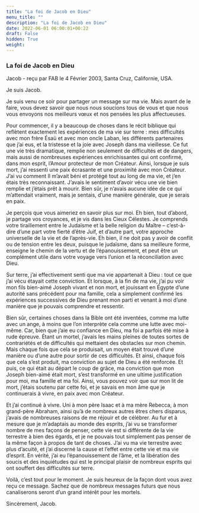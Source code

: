 ```yaml
---
title: "La foi de Jacob en Dieu"
menu_title: ""
description: "La foi de Jacob en Dieu"
date: 2022-06-01 06:00:01+00:22
draft: False
hidden: True
weight:
---
```

### La foi de Jacob en Dieu

Jacob - reçu par FAB le 4 Février 2003, Santa Cruz, Californie, USA.

Je suis Jacob.

Je suis venu ce soir pour partager un message sur ma vie. Mais avant de le faire, vous devez savoir que nous nous soucions tous de vous et que nous vous envoyons nos meilleurs vœux et nos pensées les plus affectueuses.

Pour commencer, il y a beaucoup de choses dans le récit biblique qui reflètent exactement les expériences de ma vie sur terre : mes difficultés avec mon frère Ésaü et avec mon oncle Laban, les différents partenaires que j’ai eus, et la tristesse et la joie avec Joseph dans ma vieillesse. Ce fut une vie très dramatique, remplie non seulement de difficultés et de dangers, mais aussi de nombreuses expériences enrichissantes qui ont confirmé, dans mon esprit, l’Amour protecteur de mon Créateur. Ainsi, lorsque je suis mort, j’ai ressenti une paix écrasante et une proximité avec mon Créateur. J’ai vu comment Il m’avait béni et protégé tout au long de ma vie, et j’en étais très reconnaissant. J’avais le sentiment d’avoir vécu une vie bien remplie et j’étais prêt à mourir. Bien sûr, je n’avais aucune idée de ce qui m’attendait vraiment, mais je sentais, d’une manière générale, que je serais en paix.

Je perçois que vous aimeriez en savoir plus sur moi. Eh bien, tout d’abord, je partage vos croyances, et je vis dans les Cieux Célestes. Je comprends votre tiraillement entre le Judaïsme et la belle religion du Maître – c’est-à-dire d’une part votre fierté d’être Juif, et d’autre part, votre approche universelle de la vie et de l’après-vie. Eh bien, il ne doit pas y avoir de conflit ou de tension entre les deux, puisque le judaïsme, dans sa meilleure forme, enseigne le chemin de la vertu et de l’épanouissement, et peut être un complément utile dans votre voyage vers l’union et la réconciliation avec Dieu.

Sur terre, j’ai effectivement senti que ma vie appartenait à Dieu : tout ce que j’ai vécu étayait cette conviction. Et lorsque, à la fin de ma vie, j’ai pu voir mon fils bien-aimé Joseph vivant et non mort, et jouissant en Égypte d’une autorité sans précédent pour ma famille, cela a simplement confirmé les expériences successives de Dieu prenant mon parti et venant à moi d’une manière que je pouvais comprendre et ressentir.

Bien sûr, certaines choses dans la Bible ont été inventées, comme ma lutte avec un ange, à moins que l’on interprète cela comme une lutte avec moi-même. Car, bien que j’aie eu confiance en Dieu, ma foi a parfois été mise à rude épreuve. Étant un mortel, j’avais les mains pleines de toutes sortes de contrariétés et de difficultés qui mettaient des obstacles sur mon chemin. Mais chaque fois que cela se produisait, un moyen était trouvé d’une manière ou d’une autre pour sortir de ces difficultés. Et ainsi, chaque fois que cela s’est produit, ma conviction au sujet de Dieu a été renforcée. Et puis, ce qui était au départ le coup de grâce, ma conviction que mon Joseph bien-aimé était mort, s’est transformé en une ultime justification pour moi, ma famille et ma foi. Ainsi, vous pouvez voir que sur mon lit de mort, j’étais soutenu par cette foi, et je savais en mon âme que je continuerais à vivre, en paix avec mon Créateur.

Et j’ai continué à vivre. Uni à mon père Isaac et à ma mère Rebecca, à mon grand-père Abraham, ainsi qu’à de nombreux autres êtres chers disparus, j’avais de nombreuses raisons de me réjouir et de célébrer. Au fur et à mesure que je m’adaptais au monde des esprits, j’ai vu se transformer nombre de mes façons de penser, cette vie est si différente de la vie terrestre à bien des égards, et je ne pouvais tout simplement pas penser de la même façon à propos de tant de choses. J’ai vu ma vie terrestre avec plus d’acuité, et j’ai discerné la cause et l’effet entre cette vie et ma vie d’esprit. En vérité, j’ai eu l’épanouissement de l’âme, et la libération des soucis et des inquiétudes qui est le principal plaisir de nombreux esprits qui ont souffert des difficultés sur terre.

Voilà, c’est tout pour le moment. Je suis heureux de la façon dont vous avez reçu ce message. Sachez que de nombreux messages futurs que nous canaliserons seront d’un grand intérêt pour les mortels.

Sincèrement, Jacob.
